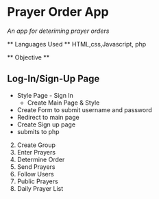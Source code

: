 # Prayer Order App #
*An app for deteriming prayer orders*

** Languages Used **
HTML,css,Javascript, php

** Objective **

## Log-In/Sign-Up Page ##

- Style Page - Sign In
	- Create Main Page & Style
- Create Form to submit username and password
- Redirect to main page
- Create Sign up page
- submits to php

2) Create Group
3) Enter Prayers
4) Determine Order
5) Send Prayers
6) Follow Users
7) Public Prayers
8) Daily Prayer List
